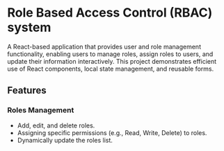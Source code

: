 <h1>Role Based Access Control (RBAC) system</h1>
<p> A React-based application that provides user and role management functionality, enabling users to manage roles, assign roles to users, and update their information interactively. This project demonstrates efficient use of React components, local state management, and reusable forms. </p>

<h2> Features </h2>
<h3>Roles Management </h3>
<ul>
    <li>Add, edit, and delete roles.</li>
    <li>Assigning specific permissions (e.g., Read, Write, Delete) to roles.</li>
    <li>Dynamically update the roles list. </li>
</ul>

